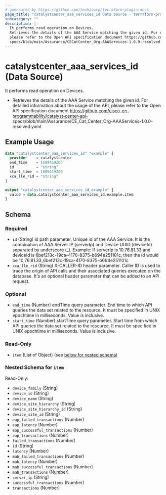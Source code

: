 ```yaml
---
# generated by https://github.com/hashicorp/terraform-plugin-docs
page_title: "catalystcenter_aaa_services_id Data Source - terraform-provider-catalystcenter"
subcategory: ""
description: |-
  It performs read operation on Devices.
  Retrieves the details of the AAA Service matching the given id. For detailed information about the usage of the API,
  please refer to the Open API specification document https://github.com/cisco-en-programmability/catalyst-center-api-
  specs/blob/main/Assurance/CECatCenter_Org-AAAServices-1.0.0-resolved.yaml
---
```


# catalystcenter_aaa_services_id (Data Source)

It performs read operation on Devices.

- Retrieves the details of the AAA Service matching the given id. For detailed information about the usage of the API,
please refer to the Open API specification document https://github.com/cisco-en-programmability/catalyst-center-api-
specs/blob/main/Assurance/CE_Cat_Center_Org-AAAServices-1.0.0-resolved.yaml

## Example Usage

```terraform
data "catalystcenter_aaa_services_id" "example" {
  provider    = catalystcenter
  end_time    = 1609459200
  id          = "string"
  start_time  = 1609459200
  xca_lle_rid = "string"
}

output "catalystcenter_aaa_services_id_example" {
  value = data.catalystcenter_aaa_services_id.example.item
}
```

<!-- schema generated by tfplugindocs -->
## Schema

### Required

- `id` (String) id path parameter. Unique id of the AAA Service. It is the combination of AAA Server IP (serverIp) and Device UUID (deviceId) separated by underscore (_). Example: If serverIp is 10.76.81.33 and deviceId is 6bef213c-19ca-4170-8375-b694e251101c, then the id would be 10.76.81.33_6bef213c-19ca-4170-8375-b694e251101c
- `xca_lle_rid` (String) X-CALLER-ID header parameter. Caller ID is used to trace the origin of API calls and their associated queries executed on the database. It's an optional header parameter that can be added to an API request.

### Optional

- `end_time` (Number) endTime query parameter. End time to which API queries the data set related to the resource. It must be specified in UNIX epochtime in milliseconds. Value is inclusive.
- `start_time` (Number) startTime query parameter. Start time from which API queries the data set related to the resource. It must be specified in UNIX epochtime in milliseconds. Value is inclusive.

### Read-Only

- `item` (List of Object) (see [below for nested schema](#nestedatt--item))

<a id="nestedatt--item"></a>
### Nested Schema for `item`

Read-Only:

- `device_family` (String)
- `device_id` (String)
- `device_name` (String)
- `device_site_hierarchy` (String)
- `device_site_hierarchy_id` (String)
- `device_site_id` (String)
- `eap_failed_transactions` (Number)
- `eap_latency` (Number)
- `eap_successful_transactions` (Number)
- `eap_transactions` (Number)
- `failed_transactions` (Number)
- `id` (String)
- `latency` (Number)
- `mab_failed_transactions` (Number)
- `mab_latency` (Number)
- `mab_successful_transactions` (Number)
- `mab_transactions` (Number)
- `server_ip` (String)
- `successful_transactions` (Number)
- `transactions` (Number)
